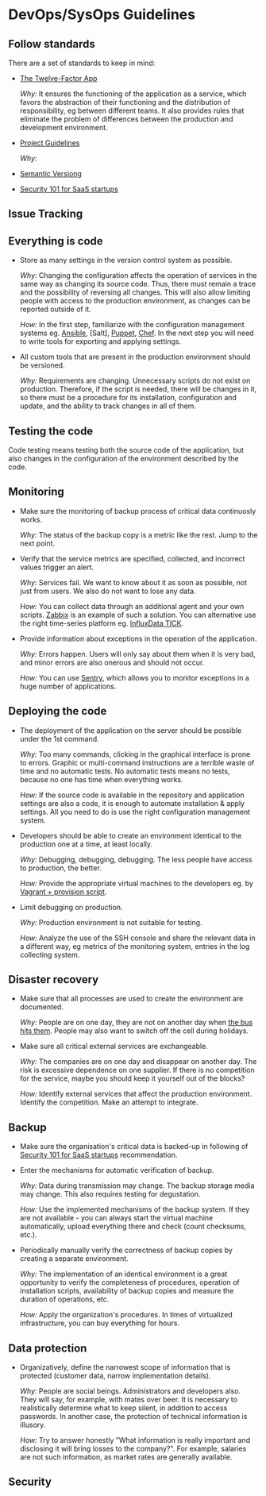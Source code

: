 # DevOps/SysOps Guidelines

## Follow standards

There are a set of standards to keep in mind:
    
* [The Twelve-Factor App]
    
    _Why:_ It ensures the functioning of the application as a service, which favors the abstraction of 
    their functioning and the distribution of responsibility, eg between different teams. 
    It also provides rules that eliminate the problem of differences between the production 
    and development environment.

* [Project Guidelines]

    _Why:_ 
    
* [Semantic Versiong]
* [Security 101 for SaaS startups]

## Issue Tracking

## Everything is code

* Store as many settings in the version control system as possible.

    _Why:_ Changing the configuration affects the operation of services in the same way 
    as changing its source code. Thus, there must remain a trace and the possibility of
    reversing all changes. This will also allow limiting people with access to the 
    production environment, as changes can be reported outside of it.
    
    _How:_ In the first step, familiarize with the configuration management systems eg. 
    [Ansible], [Salt], [Puppet], [Chef]. In the next step you will need to write tools 
    for exporting and applying settings.

* All custom tools that are present in the production environment should be versioned.

    _Why:_ Requirements are changing. Unnecessary scripts do not exist on production. 
    Therefore, if the script is needed, there will be changes in it, so there must be 
    a procedure for its installation, configuration and update, and the ability to track
    changes in all of them.

## Testing the code

Code testing means testing both the source code of the application, but also changes in the configuration 
of the environment described by the code.

## Monitoring

* Make sure the monitoring of backup process of critical data continuosly works.

    _Why:_ The status of the backup copy is a metric like the rest. Jump to the next point.

* Verify that the service metrics are specified, collected, and incorrect values trigger an alert.

    _Why:_ Services fail. We want to know about it as soon as possible, not just from users. We also do not want to lose any data.
    
    _How:_ You can collect data through an additional agent and your own scripts. [Zabbix] is an example of such a solution.
    You can alternative use the right time-series platform eg. [InfluxData TICK]. 

* Provide information about exceptions in the operation of the application.

    _Why:_ Errors happen. Users will only say about them when it is very bad, and  minor errors are also 
    onerous and should not occur.

    _How:_ You can use [Sentry], which allows you to monitor exceptions in a huge number of applications.

## Deploying the code

* The deployment of the application on the server should be possible under the 1st command.

    _Why:_ Too many commands, clicking in the graphical interface is prone to errors. Graphic or multi-command 
    instructions are a terrible waste of time and no automatic tests. No automatic tests means no tests, because 
    no one has time when everything works.
      
    _How:_ If the source code is available in the repository and application settings are also a code, it is
    enough to automate installation & apply settings. All you need to do is use the right configuration 
    management system.
    
* Developers should be able to create an environment identical to the production one at a time, at least locally.

    _Why:_ Debugging, debugging, debugging. The less people have access to production, the better.

    _How:_ Provide the appropriate virtual machines to the developers eg. by [Vagrant + provision script](https://www.vagrantup.com/docs/cli/provision.html).

* Limit debugging on production.

    _Why:_ Production environment is not suitable for testing.

    _How:_ Analyze the use of the SSH console and share the relevant data in a different way, eg metrics 
    of the monitoring system, entries in the log collecting system.    

## Disaster recovery

* Make sure that all processes are used to create the environment are documented.

  _Why:_ People are on one day, they are not on another day when [the bus hits them](https://en.wikipedia.org/wiki/Bus_factor). People may also want to switch off the cell 
  during holidays.

* Make sure all critical external services are exchangeable. 

  _Why:_ The companies are on one day and disappear on another day. The risk is excessive dependence on one supplier. If there is no competition for the service, 
  maybe you should keep it yourself out of the blocks? 

  _How:_ Identify external services that affect the production environment. Identify the competition. Make an attempt to integrate.
  
## Backup

* Make sure the organisation's critical data is backed-up in following of [Security 101 for SaaS startups] recommendation.

* Enter the mechanisms for automatic verification of backup.

    _Why:_ Data during transmission may change. The backup storage media may change. This also requires testing for degustation.
    
    _How:_ Use the implemented mechanisms of the backup system. If they are not available - you can always start 
    the virtual machine automatically, upload everything there and check (count checksums, etc.).

* Periodically manually verify the correctness of backup copies by creating a separate environment. 

    _Why:_ The implementation of an identical environment is a great opportunity to verify the completeness of 
    procedures, operation of installation scripts, availability of backup copies and measure the duration of 
    operations, etc.
    
    _How:_ Apply the organization's procedures. In times of virtualized infrastructure, you can buy everything for hours.

## Data protection

* Organizatively, define the narrowest scope of information that is protected (customer data, narrow implementation details).

    _Why:_ People are social beings. Administrators and developers also. They will say, for example, with mates over beer.
    It is necessary to realistically determine what to keep silent, in addition to access passwords.  In another case, the protection of technical 
    information is illusory.
    
    _How:_ Try to answer honestly "What information is really important and disclosing it will bring losses to the company?". 
    For example, salaries are not such information, as market rates are generally available.

## Security 
[Filesystem Hierarchy Standard]: http://refspecs.linuxfoundation.org/FHS_3.0/fhs/index.html
[The Twelve-Factor App]: https://12factor.net/
[Project Guidelines]: https://github.com/wearehive/project-guidelines
[Semantic Versiong]: https://semver.org/
[Security 101 for SaaS startups]: https://github.com/forter/security-101-for-saas-startups
[Sentry]: https://sentry.io/welcome/
[Chef]: https://www.chef.io/chef/
[Puppet]: https://puppet.com/
[Ansible]: https://www.ansible.com/
[SaltStack]: https://saltstack.com/
[Zabbix]: https://www.zabbix.com/
[InfluxData TICK]: https://www.influxdata.com/time-series-platform/
